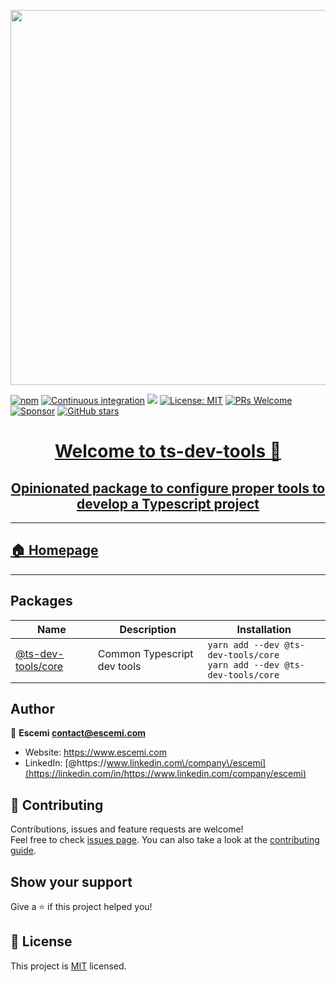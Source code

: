 <p align="center">
  <a href="https://github.com/escemi-tech/ts-dev-tools" target="_blank"><img src="https://repository-images.githubusercontent.com/306680259/8d077b80-19cd-11eb-8625-f2b1a474d4a9" width="600"></a>
</p>
<p>
<a href="https://www.npmjs.com/search?q=%40ts-dev-tools" target="_blank"><img alt="npm" src="https://img.shields.io/npm/v/@ts-dev-tools/core"></a>
<a href="https://github.com/escemi-tech/ts-dev-tools/actions?query=workflow%3A%22Continuous+Integration%22" target="_blank"><img alt="Continuous integration" src="https://github.com/escemi-tech/ts-dev-tools/workflows/Continuous%20Integration/badge.svg"></a>
<a href="https://codecov.io/gh/escemi-tech/ts-dev-tools" target="_blank"><img src="https://codecov.io/gh/escemi-tech/ts-dev-tools/branch/main/graph/badge.svg?token=mVB3P7BFzR"/></a>    
<a href="LICENSE" target="_blank"><img alt="License: MIT" src="https://img.shields.io/badge/License-MIT-yellow.svg" /></a>
<a href="CONTRIBUTING" target="_blank"><img src="https://img.shields.io/badge/PRs-welcome-brightgreen.svg" alt="PRs Welcome"></a>
<a href="https://github.com/sponsors/neilime"><img src="https://img.shields.io/badge/%E2%9D%A4-Sponsor-ff69b4" alt="Sponsor"></a>
<a href="https://github.com/escemi-tech/ts-dev-tools"><img alt="GitHub stars" src="https://img.shields.io/github/stars/escemi-tech/ts-dev-tools?logo=github">

</p>
<h1 align="center">Welcome to ts-dev-tools 👋</h1>

<h2 align="center">Opinionated package to configure proper tools to develop a Typescript project</h2>

---

## 🏠 [Homepage](https://escemi-tech.github.io/ts-dev-tools/)

---

## Packages

| Name                                                                                      | Description                 | Installation                                                                 |
| ----------------------------------------------------------------------------------------- | --------------------------- | ---------------------------------------------------------------------------- |
| [@ts-dev-tools/core](https://github.com/escemi-tech/ts-dev-tools/tree/main/packages/core) | Common Typescript dev tools | `yarn add --dev @ts-dev-tools/core` <br> `yarn add --dev @ts-dev-tools/core` |

## Author

👤 **Escemi <contact@escemi.com>**

- Website: https://www.escemi.com
- LinkedIn: [@https:\/\/www.linkedin.com\/company\/escemi](https://linkedin.com/in/https://www.linkedin.com/company/escemi)

## 🤝 Contributing

Contributions, issues and feature requests are welcome!<br />Feel free to check [issues page](https://github.com/escemi-tech/ts-dev-tools/issues). You can also take a look at the [contributing guide](CONTRIBUTING).

## Show your support

Give a ⭐️ if this project helped you!

## 📝 License

This project is [MIT](LICENSE) licensed.
